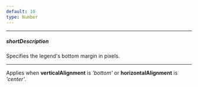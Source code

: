 ```yaml
---
default: 10
type: Number
---
```

---
##### shortDescription
Specifies the legend's bottom margin in pixels.

---
Applies when **verticalAlignment** is *'bottom'* or **horizontalAlignment** is *'center'*.